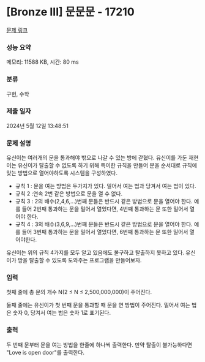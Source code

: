 # [Bronze III] 문문문 - 17210 

[문제 링크](https://www.acmicpc.net/problem/17210) 

### 성능 요약

메모리: 11588 KB, 시간: 80 ms

### 분류

구현, 수학

### 제출 일자

2024년 5월 12일 13:48:51

### 문제 설명

<p>유신이는 여러개의 문을 통과해야 밖으로 나갈 수 있는 방에 갇혔다. 유신이를 가둔 재현이는 유신이가 탈출할 수 없도록 하기 위해 특이한 규칙을 만들어 문을 순서대로 규칙에 맞는 방법으로 열어야하도록 시스템을 구성하였다.</p>

<ul>
	<li>규칙 1 : 문을 여는 방법은 두가지가 있다. 밀어서 여는 법과 당겨서 여는 법이 있다.</li>
	<li>규칙 2 :연속 2번 같은 방법으로 문을 열 수 없다.</li>
	<li>규칙 3 : 2의 배수(2,4,6,...)번째 문들은 반드시 같은 방법으로 문을 열어야 한다. 예를 들어 2번째 통과하는 문을 밀어서 열었다면, 4번째 통과하는 문 또한 밀어서 열어야 한다.</li>
	<li>규칙 4 : 3의 배수(3,6,9,...)번째 문들은 반드시 같은 방법으로 문을 열어야 한다. 예를 들어 3번째 통과하는 문을 밀어서 열었다면, 6번째 통과하는 문 또한 밀어서 열어야한다.</li>
</ul>

<p>유신이는 위의 규칙 4가지를 모두 알고 있음에도 불구하고 탈출하지 못하고 있다. 유신이가 방을 탈출할 수 있도록 도와주는 프로그램을 만들어보자.</p>

### 입력 

 <p>첫째 줄에 총 문의 개수 N(2 ≤ N ≤ 2,500,000,000)이 주어진다.</p>

<p>둘째 줄에는 유신이가 첫 번째 문을 통과할 때 문을 연 방법이 주어진다. 밀어서 여는 법은 숫자 0, 당겨서 여는 법은 숫자 1로 표기된다.</p>

### 출력 

 <p>두 번째 문부터 문을 여는 방법을 한줄에 하나씩 출력한다. 만약 탈출이 불가능하다면 "Love is open door"를 출력한다.</p>

